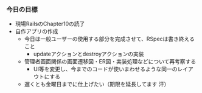 ### 今日の目標
- 現場RailsのChapter10の読了
- 自作アプリの作成
  - 今日は一般ユーザーの使用する部分を完成させて、RSpecは書き終えること
    - updateアクションとdestroyアクションの実装
  - 管理者画面関係の画面遷移図・ER図・実装処理などについて再考察する
    - UI等を変更し、今までのコードが使いまわせるような同一のレイアウトにする
  - 遅くとも金曜日までに仕上げたい（期限を延長してます 汗）
